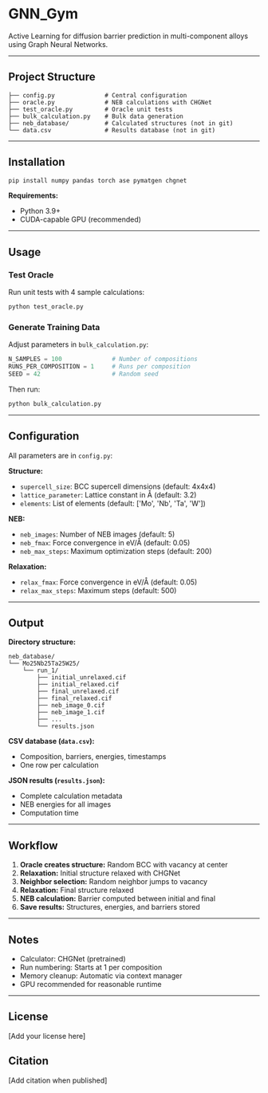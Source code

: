 # GNN_Gym

Active Learning for diffusion barrier prediction in multi-component alloys using Graph Neural Networks.

---

## Project Structure
```
├── config.py              # Central configuration
├── oracle.py              # NEB calculations with CHGNet
├── test_oracle.py         # Oracle unit tests
├── bulk_calculation.py    # Bulk data generation
├── neb_database/          # Calculated structures (not in git)
└── data.csv               # Results database (not in git)
```

---

## Installation
```bash
pip install numpy pandas torch ase pymatgen chgnet
```

**Requirements:**
- Python 3.9+
- CUDA-capable GPU (recommended)

---

## Usage

### Test Oracle

Run unit tests with 4 sample calculations:
```bash
python test_oracle.py
```

### Generate Training Data

Adjust parameters in `bulk_calculation.py`:
```python
N_SAMPLES = 100              # Number of compositions
RUNS_PER_COMPOSITION = 1     # Runs per composition
SEED = 42                    # Random seed
```

Then run:
```bash
python bulk_calculation.py
```

---

## Configuration

All parameters are in `config.py`:

**Structure:**
- `supercell_size`: BCC supercell dimensions (default: 4x4x4)
- `lattice_parameter`: Lattice constant in Å (default: 3.2)
- `elements`: List of elements (default: ['Mo', 'Nb', 'Ta', 'W'])

**NEB:**
- `neb_images`: Number of NEB images (default: 5)
- `neb_fmax`: Force convergence in eV/Å (default: 0.05)
- `neb_max_steps`: Maximum optimization steps (default: 200)

**Relaxation:**
- `relax_fmax`: Force convergence in eV/Å (default: 0.05)
- `relax_max_steps`: Maximum steps (default: 500)

---

## Output

**Directory structure:**
```
neb_database/
└── Mo25Nb25Ta25W25/
    └── run_1/
        ├── initial_unrelaxed.cif
        ├── initial_relaxed.cif
        ├── final_unrelaxed.cif
        ├── final_relaxed.cif
        ├── neb_image_0.cif
        ├── neb_image_1.cif
        ├── ...
        └── results.json
```

**CSV database (`data.csv`):**
- Composition, barriers, energies, timestamps
- One row per calculation

**JSON results (`results.json`):**
- Complete calculation metadata
- NEB energies for all images
- Computation time

---

## Workflow

1. **Oracle creates structure:** Random BCC with vacancy at center
2. **Relaxation:** Initial structure relaxed with CHGNet
3. **Neighbor selection:** Random neighbor jumps to vacancy
4. **Relaxation:** Final structure relaxed
5. **NEB calculation:** Barrier computed between initial and final
6. **Save results:** Structures, energies, and barriers stored

---

## Notes

- Calculator: CHGNet (pretrained)
- Run numbering: Starts at 1 per composition
- Memory cleanup: Automatic via context manager
- GPU recommended for reasonable runtime

---

## License

[Add your license here]

## Citation

[Add citation when published]
